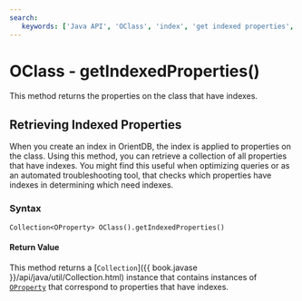 ```yaml
---
search:
   keywords: ['Java API', 'OClass', 'index', 'get indexed properties', 'getIndexedProperties']
---
```


# OClass - getIndexedProperties()

This method returns the properties on the class that have indexes.

## Retrieving Indexed Properties

When you create an index in OrientDB, the index is applied to properties on the class.  Using this method, you can retrieve a collection of all properties that have indexes.  You might find this useful when optimizing queries or as an automated troubleshooting tool, that checks which properties have indexes in determining which need indexes.

### Syntax

```
Collection<OProperty> OClass().getIndexedProperties()
```

#### Return Value

This method returns a [`Collection`]({{ book.javase }}/api/java/util/Collection.html) instance that contains instances of [`OProperty`](Java-Ref-OProperty.md) that correspond to properties that have indexes.
